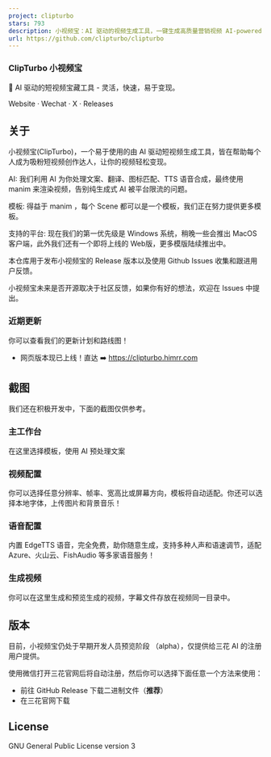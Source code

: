 ```yaml
---
project: clipturbo
stars: 793
description: 小视频宝：AI 驱动的视频生成工具，一键生成高质量营销视频 AI-powered video generation tool for creating high-quality marketing videos with one click.
url: https://github.com/clipturbo/clipturbo
---
```


### ClipTurbo 小视频宝

🚀 AI 驱动的短视频宝藏工具 - 灵活，快速，易于变现。  
  
Website · Wechat · X · Releases

关于
--

小视频宝(ClipTurbo)，一个易于使用的由 AI 驱动短视频生成工具，皆在帮助每个人成为吸粉短视频创作达人，让你的视频轻松变现。

AI: 我们利用 AI 为你处理文案、翻译、图标匹配、TTS 语音合成，最终使用 manim 来渲染视频，告别纯生成式 AI 被平台限流的问题。

模板: 得益于 manim ，每个 Scene 都可以是一个模板，我们正在努力提供更多模板。

支持的平台: 现在我们的第一优先级是 Windows 系统，稍晚一些会推出 MacOS 客户端，此外我们还有一个即将上线的 Web版，更多模版陆续推出中。

本仓库用于发布小视频宝的 Release 版本以及使用 Github Issues 收集和跟进用户反馈。

小视频宝未来是否开源取决于社区反馈，如果你有好的想法，欢迎在 Issues 中提出。

### 近期更新

你可以查看我们的更新计划和路线图！

-   网页版本现已上线！直达 ➡️ https://clipturbo.himrr.com

截图
--

我们还在积极开发中，下面的截图仅供参考。

### 主工作台

在这里选择模板，使用 AI 预处理文案

### 视频配置

你可以选择任意分辨率、帧率、宽高比或屏幕方向，模板将自动适配。你还可以选择本地字体，上传图片和背景音乐！

### 语音配置

内置 EdgeTTS 语音，完全免费，助你随意生成，支持多种人声和语速调节，适配 Azure、火山云、FishAudio 等多家语音服务！

### 生成视频

你可以在这里生成和预览生成的视频，字幕文件存放在视频同一目录中。

版本
--

目前，小视频宝仍处于早期开发人员预览阶段 （alpha），仅提供给三花 AI 的注册用户提供。

使用微信打开三花官网后将自动注册，然后你可以选择下面任意一个方法来使用：

-   前往 GitHub Release 下载二进制文件（**推荐**）
-   在三花官网下载

License
-------

GNU General Public License version 3
